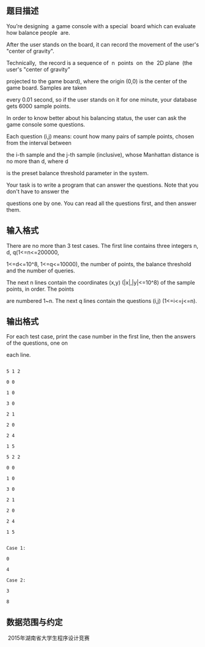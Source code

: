 ## 题目描述

<div>
 You’re designing  a game console with a special  board which can evaluate how balance people  are. 
</div> 
<div>
 After the user stands on the board, it can record the movement of the user's "center of gravity". 
</div> 
<div>
 Technically,  the record is a sequence of  n  points  on  the  2D plane  (the user's "center of gravity" 
</div> 
<div>
 projected to the game board), where the origin (0,0) is the center of the game board. Samples are taken 
</div> 
<div>
 every 0.01 second, so if the user stands on it for one minute, your database gets 6000 sample points.  
</div> 
<div>
 In order to know better about his balancing status, the user can ask the game console some questions. 
</div> 
<div>
 Each question (i,j) means: count how many pairs of sample points, chosen from the interval between 
</div> 
<div>
 the i-th sample and the j-th sample (inclusive), whose Manhattan distance is no more than d, where d 
</div> 
<div>
 is the preset balance threshold parameter in the system. 
</div> 
<div>
 Your task is to write a program that can answer the questions. Note that you don't have to answer the 
</div> 
<div>
 questions one by one. You can read all the questions first, and then answer them. 
</div> 
<div></div> 
<div></div> 
<p></p>

## 输入格式

<div>
 There are no more than 3 test cases. The first line contains three integers n, d, q(1<=n<=200000, 
</div> 
<div>
 1<=d<=10^8, 1<=q<=10000), the number of points, the balance threshold and the number of queries. 
</div> 
<div>
 The next n lines contain the coordinates (x,y) (|x|,|y|<=10^8) of the sample points, in order. The points 
</div> 
<div>
 are numbered 1~n. The next q lines contain the questions (i,j) (1<=i<=j<=n). 
</div> 
<div></div> 
<div></div> 
<p></p>

## 输出格式

<div>
 For each test case, print the case number in the first line, then the answers of the questions, one on 
</div> 
<div>
 each line. 
</div> 
<p></p>

```input1
5 1 2
0 0
1 0
3 0
2 1
2 0
2 4
1 5
5 2 2
0 0
1 0
3 0
2 1
2 0
2 4
1 5
```
```output1
Case 1:
0
4
Case 2:
3
8
```
## 数据范围与约定

<p> 2015年湖南省大学生程序设计竞赛</p>

